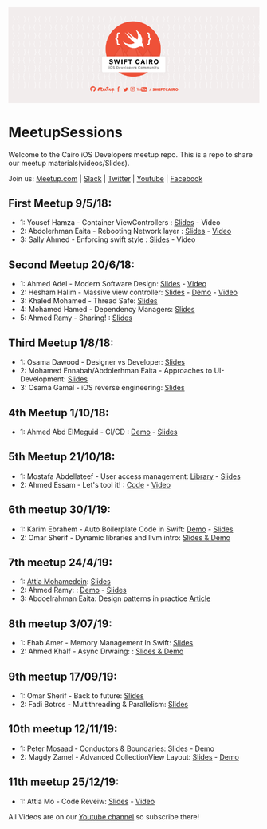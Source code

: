 <p align="center">
  <img alt="SwiftCairo: A cairo based Meetup group" src="https://github.com/SwiftCairo/MeetupSessions/blob/master/cover-pic.png">
</p>

# MeetupSessions
Welcome to the Cairo iOS Developers meetup repo. This is a repo to share our meetup materials(videos/Slides). 

Join us: [Meetup.com](https://www.meetup.com/Swift-Cairo-iOS-Developers-Meetup/) | 
[Slack](https://join.slack.com/t/swiftcairo/shared_invite/enQtMzUwMzI4ODc4NDMyLTM5NTQyYjFhZGJkNThjZjhmZTIxNmU4MDI1MDJjNDI5NDI5YWNjY2NkOTU1MDc3NzJjNjViZGMzMDljZWU2Zjk) 
| [Twitter](http://twitter.com/swiftcairo/) | [Youtube](https://www.youtube.com/channel/UC35fDS6vgZSdHol5WguMqEg?) | [Facebook](http://facebook.com/swiftcairo/)

## First Meetup 9/5/18: 
- 1: Yousef Hamza - Container ViewControllers : [Slides](https://github.com/SwiftCairo/MeetupSessions/blob/master/1st%20Meetup-May%202018/Instabug-Meetup.key) - Video
- 2: Abdolerhman Eaita - Rebooting Network layer : [Slides](https://github.com/Yoloabdo/RebootingNetwork/blob/master/Rebooting%20Network.key) - [Video](https://www.youtube.com/watch?v=4SQnPJao40g&t=1028s)
- 3: Sally Ahmed - Enforcing swift style : [Slides](https://github.com/SwiftCairo/MeetupSessions/blob/master/1st%20Meetup-May%202018/how%20can%20i%20enforce%20swift%20style%20-%20Sally%20Ahmed.pdf) - Video


## Second Meetup 20/6/18: 
- 1: Ahmed Adel - Modern Software Design: [Slides](https://github.com/SwiftCairo/MeetupSessions/blob/master/2nd%20Meetup-Jun2018/Modern%20Software%20Design.pdf) - [Video](https://youtu.be/DrTPet0NVo4)
- 2: Hesham Halim - Massive view controller: [Slides](https://github.com/SwiftCairo/MeetupSessions/blob/master/2nd%20Meetup-Jun2018/Massive%20View%20Controller/Massive-View-Controller.pdf) - [Demo](https://github.com/SwiftCairo/MeetupSessions/tree/master/2nd%20Meetup-Jun2018/Massive%20View%20Controller/MVVMSample-master) - [Video](https://youtu.be/4MmhcvS7FHg)
- 3: Khaled Mohamed - Thread Safe: [Slides](https://github.com/SwiftCairo/MeetupSessions/blob/master/2nd%20Meetup-Jun2018/Threadsafe/Instabug_iOS.key)
- 4: Mohamed Hamed - Dependency Managers: [Slides](https://github.com/SwiftCairo/MeetupSessions/blob/master/2nd%20Meetup-Jun2018/Dependency%20Managers.pdf)
- 5: Ahmed Ramy - Sharing! : [Slides](https://github.com/SwiftCairo/MeetupSessions/blob/master/2nd%20Meetup-Jun2018/Blogging%20Session.key) 


## Third Meetup 1/8/18: 
- 1: Osama Dawood - Designer vs Developer: [Slides](https://github.com/SwiftCairo/MeetupSessions/tree/master/3rd%20Meetup-%20Aug2018/UI-Approaches)
- 2: Mohamed Ennabah/Abdolerhman Eaita - Approaches to UI-Development: [Slides](https://github.com/SwiftCairo/MeetupSessions/blob/master/3rd%20Meetup-%20Aug2018/Osama-Presentation.pdf)
- 3: Osama Gamal - iOS reverse engineering: [Slides](https://github.com/SwiftCairo/MeetupSessions/blob/master/3rd%20Meetup-%20Aug2018/iOSReverseEngineering1.2.pdf)


## 4th Meetup 1/10/18: 
- 1: Ahmed Abd ElMeguid - CI/CD : [Demo](https://github.com/SwiftCairo/MeetupSessions/tree/master/4th%20Meetup-%20Oct2018/CI-Meguid/Demo/travis-ci-pipeline-master) - [Slides](https://github.com/SwiftCairo/MeetupSessions/blob/master/4th%20Meetup-%20Oct2018/CI-Meguid/Slides/CI_CD%20on%20iOS.pdf)


## 5th Meetup 21/10/18: 
- 1: Mostafa Abdellateef - User access management: [Library](https://github.com/mmabdelateef/Koosa) - [Slides](https://speakerdeck.com/mmabdelateef/access-control-management-with-swift)
- 2: Ahmed Essam - Let's tool it! : [Code](https://github.com/aessam/SwiftCairoToolsDemo) - [Video](https://www.youtube.com/watch?v=c5c42DneGdY)

## 6th meetup 30/1/19:
- 1: Karim Ebrahem - Auto Boilerplate Code in Swift: [Demo](https://github.com/KarimEbrahemAbdelaziz/SwiftCairoTalk) - [Slides](https://github.com/SwiftCairo/MeetupSessions/blob/master/6th%20meetup/Auto%20Boilerplate%20Code%20in%20Swift.key)
- 2: Omar Sherif - Dynamic libraries and llvm intro: [Slides & Demo]()

## 7th meetup 24/4/19:
- 1: [Attia Mohamedein](https://twitter.com/attiamothedev): [Slides](https://speakerdeck.com/attiamohamedein/intro-to-reactive-programming-in-ios-using-rxswift)
- 2: Ahmed Ramy: : [Demo](https://github.com/ARamy23/Vapor-Init) - [Slides]()
- 3: Abdoelrahman Eaita: Design patterns in practice [Article](https://blog.usejournal.com/practical-uses-of-design-patterns-in-ios-development-command-pattern-c58941d6cc99)

## 8th meetup 3/07/19:
- 1: Ehab Amer - Memory Management In Swift: [Slides](https://www.dropbox.com/s/9yy7jyjlrjevf72/Memory%20Managment.zip?dl=0)
- 2: Ahmed Khalf -  Async Drwaing: : [Slides & Demo](https://github.com/ahmedk92/AsyncDrawing)

## 9th meetup 17/09/19:
- 1: Omar Sherif - Back to future: [Slides](https://github.com/cg-jedi/Swift_Cairo_Talk_2)
- 2: Fadi Botros - Multithreading & Parallelism: [Slides](https://github.com/SwiftCairo/MeetupSessions/tree/master/9th%20meetup/Fadi%20Botros)

## 10th meetup 12/11/19:
- 1: Peter Mosaad - Conductors & Boundaries: [Slides](https://github.com/SwiftCairo/MeetupSessions/blob/master/10th%20meetup/CONDUCTORS.pptx) - [Demo](https://github.com/PeterMosaad/conductors-demo)
- 2: Magdy Zamel - Advanced CollectionView Layout: [Slides](https://drive.google.com/open?id=1VEPyfL3a4iqIU6gnQxDPftiF1KkIgsOl) - [Demo](https://github.com/MagdyZamel/MSZCollectionViewLayout)

## 11th meetup 25/12/19:
- 1: Attia Mo - Code Reveiw: [Slides](https://github.com/SwiftCairo/MeetupSessions/blob/master/11th%20meetup/AttiaMo%20-%20CodeReview.pdf) - [Video](https://www.youtube.com/watch?v=NRHoElHgekE)

All Videos are on our [Youtube channel](https://www.youtube.com/swiftcairo) so subscribe there!


